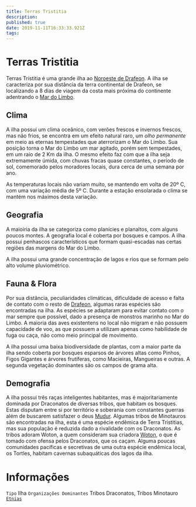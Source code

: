 ```yaml
---
title: Terras Tristitia
description: 
published: true
date: 2019-11-11T16:33:33.921Z
tags: 
---
```


<!-- SUBTITLE: Visão geral sobre Terras Tristitia -->

# Terras Tristitia
Terras Tristitia é uma grande ilha ao [Noroeste de Drafeon](/lugares/plano-material/drafeon/noroeste-de-drafeon#noroeste-de-drafeon). A ilha se caracteriza por sua distância da terra continental de Drafeon, se localizando a 8 dias de viagem da costa mais próxima do continente adentrando o [Mar do Limbo](/lugares/plano-material/drafeon/mar-do-limbo#mar-do-limbo).

## Clima
A ilha possui um clima oceânico, com verões frescos e invernos frescos, mas não frios, se encontra em um efeito natural raro, um *olho permanente* em meio as eternas tempestades que aterrorizam o Mar do Limbo. Sua posição torna o Mar do Limbo um mar agitado, porém sem tempestades, em um raio de 2 Km da ilha. O mesmo efeito faz com que a ilha seja extremamente úmida, com chuvas fracas quase constantes, o período de sol, comemorado pelos moradores locais, dura cerca de uma semana por ano.

As temperaturas locais não variam muito, se mantendo em volta de 20º C, com uma variação média de 5º C. Durante a estação ensolarada o clima se mantém nos máximos desta variação.

## Geografia
A maioiria da ilha se categoriza como planícies e planaltos, com alguns poucos montes. A geografia local é coberta por bosques e campos. A ilha possui penhascos característicos que formam quasi-escadas nas certas regiões das margens do Mar do Limbo.

A ilha possui uma grande concentração de lagos e rios que se formam pelo alto volume pluviométrico.

## Fauna & Flora
Por sua distância, peculiaridades climáticas, dificuldade de acesso e falta de contato com o resto de [Drafeon](/lugares/plano-material/drafeon#drafeon), algumas raras espécies são encontradas na ilha. As espécies se adaptaram para evitar contato com o mar sempre que possível, dado a presença de monstros marinho no Mar do Limbo. A maioria das aves existentens no local não migram e não possuem capacidade de voo, as que possuem a utilizam apenas como habilidade de fuga ou caça, não como meio principal de movimento. 

A ilha possui uma baixa biodiversidade de plantas, com a maior parte da ilha sendo coberta por bosques esparsos de árvores altas como Pinhos, Figos Gigantes e árvores frutíferas, como Macieiras, Mangueiras e outras. A segunda vegetação dominantes são os campos de grama alta.


## Demografia
A ilha possui três raças inteligentes habitantes, mas é majoritariamente dominada por Draconatos de diversas tribos, que habitam os bosques. Estas disputam entre si por território e soberania com constantes guerras além de buscarem satisfazer o deus [Mudur](/divindades/panteao-das-treze-estrelas/mudur#mudur).
Algumas tribos de Minotauros são encontradas na ilha, esta é uma espécie endêmica de Terra Tristitias, mas sua população é reduzida dado a rivalidade com os Draconatos. As tribos adoram Woton, a quem consideram sua criadora [Woton](/divindades/panteao-das-treze-estrelas/woton#woton), o que é tomado com ofensa pelos Draconatos, que os caçam.
Alguma poucas comunidades pacíficas e secretivas de uma outra espécie endêmica local, os Tortles, habitam cavernas subaquáticas dos lagos da ilha.

# Informações
`Tipo` Ilha
`Organizações Dominantes` Tribos Draconatos, Tribos Minotauro
[`Etnias`](/lugares/plano-material/drafeon/noroeste-de-drafeon/terras-tristitia/etnias-de-terras-tristia)

